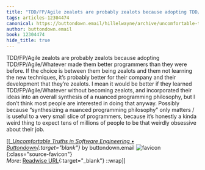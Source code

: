 ```yaml
---
title: "TDD/FP/Agile zealots are probably zealots because adopting TDD/FP/Agile/Whatever made them ..."
tags: articles-12304474
canonical: https://buttondown.email/hillelwayne/archive/uncomfortable-truths-in-software-engineering/
author: buttondown.email
book: 12304474
hide_title: true
---
```


TDD/FP/Agile zealots are probably zealots because adopting TDD/FP/Agile/Whatever made them better programmers than they were before. If the choice is between them being zealots and them not learning the new techniques, it’s probably better for their company and their development that they’re zealots.
I mean it would be better if they learned TDD/FP/Agile/Whatever without becoming zealots, and incorporated their ideas into an overall synthesis of a nuanced programming philosophy, but I don’t think most people are interested in doing that anyway.
Possibly because “synthesizing a nuanced programming philosophy” only matters / is useful to a very small slice of programmers, because it’s honestly a kinda weird thing to expect tens of millions of people to be that weirdly obsessive about their job.


[[<cite>_[Uncomfortable Truths in Software Engineering • Buttondown](https://buttondown.email/hillelwayne/archive/uncomfortable-truths-in-software-engineering/){:target="_blank"}_</cite> by buttondown.email ![favicon](https://s2.googleusercontent.com/s2/favicons?domain=buttondown.email){:class="source-favicon"}<br>
_More_: [Readwise URL](https://readwise.io/open/258996930){:target="_blank"}
::wrap]]